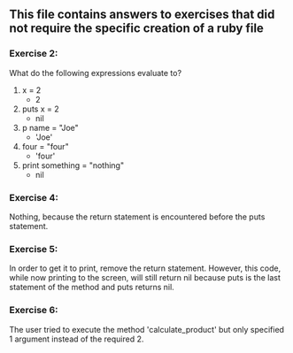 ## This file contains answers to exercises that did not require the specific creation of a ruby file

### Exercise 2:
What do the following expressions evaluate to?

1. x = 2
	- 2
2. puts x = 2
	- nil
3. p name = "Joe"
	- 'Joe'
4. four = "four"
	- 'four'
5. print something = "nothing"
	- nil

### Exercise 4:
Nothing, because the return statement is encountered before the puts statement.

### Exercise 5:
In order to get it to print, remove the return statement. However, this code, while now printing to the screen, will still return nil because puts is the last statement of the method and puts returns nil.

### Exercise 6:
The user tried to execute the method 'calculate_product' but only specified 1 argument instead of the required 2.